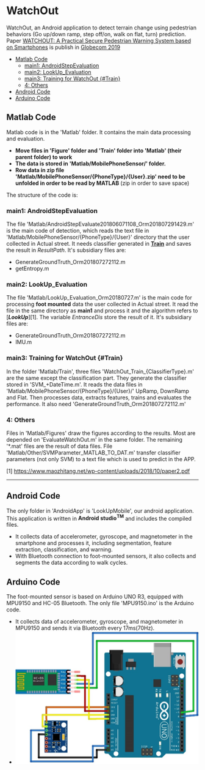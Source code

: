 # WatchOut

WatchOut, an Android application to detect terrain change using pedestrian behaviors (Go up/down ramp, step off/on, walk on flat, turn) prediction. Paper [WATCHOUT: A Practical Secure Pedestrian Warning System based on Smartphones](https://ieeexplore.ieee.org/abstract/document/9014250) is publish in [Globecom 2019](https://globecom2019.ieee-globecom.org/) 

* [Matlab Code](#matlab-code)
   * [main1: AndroidStepEvaluation](#main1-androidstepevaluation)
   * [main2: LookUp_Evaluation](#main2-lookup_evaluation)
   * [main3: Training for WatchOut {#Train}](#main3-training-for-watchout-train)
   * [4: Others](#4-others)
* [Android Code](#android-code)
* [Arduino Code](#arduino-code)

## Matlab Code

Matlab code is in the 'Matlab' folder. It contains the main data processing and evaluation. 

- **Move files in 'Figure' folder and 'Train' folder into 'Matlab' (their parent folder) to work**
- **The data is stored in 'Matlab/MobilePhoneSensor/' folder.** 
- **Row data in zip file 'Matlab/MobilePhoneSensor/{PhoneType}/{User}.zip' need to be unfolded in order to be read by MATLAB** (zip in order to save space)

The structure of the code is: 

### main1: AndroidStepEvaluation

The file 'Matlab/AndroidStepEvaluate201806071108_Orm201807291429.m' is the main code of detection, which reads the text file in 'Matlab/MobilePhoneSensor/{PhoneType}/{User}' directory that the user collected in Actual street. It needs classifier generated in [**Train**](#Train) and saves the result in *ResultPath*. It's subsidiary files are:

- GenerateGroundTruth_Orm201807272112.m
- getEntropy.m

### main2: LookUp_Evaluation

The file 'Matlab/LookUp_Evaluation_Orm20180727.m' is the main code for processing **foot mounted** data the user collected in Actual street. It read the file in the same directory as **main1** and process it and the algorithm refers to [***LookUp***][1]. The variable *EntranceDis* store the result of it. It's subsidiary files are: 

- GenerateGroundTruth_Orm201807272112.m
- IMU.m

### main3: Training for WatchOut {#Train}

In the folder 'Matlab/Train', three files 'WatchOut_Train_{ClassifierType}.m' are the same except the classification part. They generate the classifier stored in 'SVM\_+DateTime.m'. It reads the data files in 'Matlab/MobilePhoneSensor/{PhoneType}/{User}/' UpRamp, DownRamp and Flat. Then processes data, extracts features, trains and evaluates the performance. It also need 'GenerateGroundTruth_Orm201807272112.m'

### 4: Others

Files in 'Matlab/Figures' draw the figures according to the results. Most are depended on 'EvaluateWatchOut.m' in the same folder. The remaining '\*.mat' files are the result of data files. File 'Matlab/Other/SVMParameter_MATLAB_TO_DAT.m' transfer classifier parameters (not only SVM) to a text file which is used to predict in the APP. 

[1] https://www.maozhitang.net/wp-content/uploads/2018/10/paper2.pdf

------

## Android Code

The only folder in 'AndroidApp' is 'LookUpMobile', our android application. This application is written in **Android studio<sup>TM</sup>** and includes the compiled files. 

- It collects data of accelerometer, gyroscope, and magnetometer in the smartphone and processes it, including segmentation, feature extraction, classification, and warning. 
- With Bluetooth connection to foot-mounted sensors, it also collects and segments the data according to walk cycles. 

## Arduino Code

The foot-mounted sensor is based on Arduino UNO R3, equipped with MPU9150 and HC-05 Bluetooth. The only file 'MPU9150.ino' is the Arduino code. 

- It collects data of accelerometer, gyroscope, and magnetometer in MPU9150 and sends it via Bluetooth every 17ms(70Hz). 
- ![Wiring diagram](./Arduino/Arduino.png)